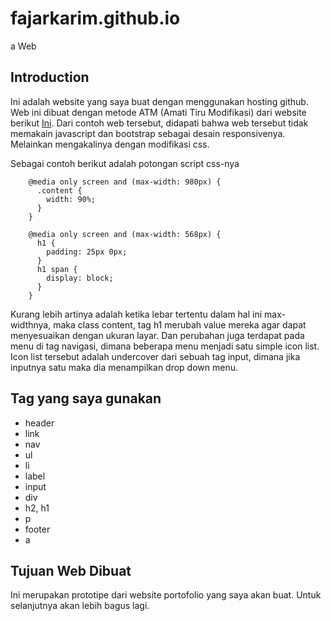 # fajarkarim.github.io
a Web

## Introduction
Ini adalah website yang saya buat dengan menggunakan hosting github. Web ini dibuat dengan metode ATM (Amati Tiru Modifikasi) dari website berikut [Ini](https://codepen.io/pohon/pen/VpyePb). Dari contoh web tersebut, didapati bahwa web tersebut tidak memakain javascript dan bootstrap sebagai desain responsivenya. Melainkan mengakalinya dengan modifikasi css. 

Sebagai contoh berikut adalah potongan script css-nya

        @media only screen and (max-width: 980px) {
          .content {
            width: 90%;
          }
        }

        @media only screen and (max-width: 568px) {
          h1 {
            padding: 25px 0px;
          }
          h1 span {
            display: block;
          }
        }

Kurang lebih artinya adalah ketika lebar tertentu dalam hal ini max-widthnya, maka class content, tag h1 merubah value mereka agar dapat menyesuaikan dengan ukuran layar. Dan perubahan juga terdapat pada menu di tag navigasi, dimana beberapa menu menjadi satu simple icon list. Icon list tersebut adalah undercover dari sebuah tag input, dimana jika inputnya satu maka dia menampilkan drop down menu.

## Tag yang saya gunakan
* header
* link
* nav
* ul 
* li
* label
* input 
* div
* h2, h1
* p
* footer
* a

## Tujuan Web Dibuat
Ini merupakan prototipe dari website portofolio yang saya akan buat. Untuk selanjutnya akan lebih bagus lagi.
